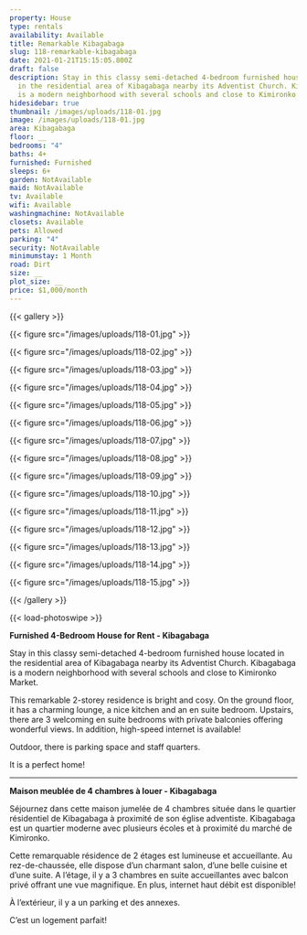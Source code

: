 ```yaml
---
property: House
type: rentals
availability: Available
title: Remarkable Kibagabaga
slug: 118-remarkable-kibagabaga
date: 2021-01-21T15:15:05.800Z
draft: false
description: Stay in this classy semi-detached 4-bedroom furnished house located
  in the residential area of Kibagabaga nearby its Adventist Church. Kibagabaga
  is a modern neighborhood with several schools and close to Kimironko Market.
hidesidebar: true
thumbnail: /images/uploads/118-01.jpg
image: /images/uploads/118-01.jpg
area: Kibagabaga
floor: __
bedrooms: "4"
baths: 4+
furnished: Furnished
sleeps: 6+
garden: NotAvailable
maid: NotAvailable
tv: Available
wifi: Available
washingmachine: NotAvailable
closets: Available
pets: Allowed
parking: "4"
security: NotAvailable
minimumstay: 1 Month
road: Dirt
size: __
plot_size: __
price: $1,000/month
---
```

{{< gallery >}}

{{< figure src="/images/uploads/118-01.jpg" >}}

{{< figure src="/images/uploads/118-02.jpg" >}}

{{< figure src="/images/uploads/118-03.jpg" >}}

{{< figure src="/images/uploads/118-04.jpg" >}}

{{< figure src="/images/uploads/118-05.jpg" >}}

{{< figure src="/images/uploads/118-06.jpg" >}}

{{< figure src="/images/uploads/118-07.jpg" >}}

{{< figure src="/images/uploads/118-08.jpg" >}}

{{< figure src="/images/uploads/118-09.jpg" >}}

{{< figure src="/images/uploads/118-10.jpg" >}}

{{< figure src="/images/uploads/118-11.jpg" >}}

{{< figure src="/images/uploads/118-12.jpg" >}}

{{< figure src="/images/uploads/118-13.jpg" >}}

{{< figure src="/images/uploads/118-14.jpg" >}}

{{< figure src="/images/uploads/118-15.jpg" >}}

{{< /gallery >}}

{{< load-photoswipe >}}

**Furnished 4-Bedroom House for Rent - Kibagabaga**

Stay in this classy semi-detached 4-bedroom furnished house located in the residential area of Kibagabaga nearby its Adventist Church. Kibagabaga is a modern neighborhood with several schools and close to Kimironko Market.

This remarkable 2-storey residence is bright and cosy. On the ground floor, it has a charming lounge, a nice kitchen and an en suite bedroom. Upstairs, there are 3 welcoming en suite bedrooms with private balconies offering wonderful views. In addition, high-speed internet is available!

Outdoor, there is parking space and staff quarters.

It is a perfect home!

- - -

**Maison meublée de 4 chambres à louer - Kibagabaga**

Séjournez dans cette maison jumelée de 4 chambres située dans le quartier résidentiel de Kibagabaga à proximité de son église adventiste. Kibagabaga est un quartier moderne avec plusieurs écoles et à proximité du marché de Kimironko.

Cette remarquable résidence de 2 étages est lumineuse et accueillante. Au rez-de-chaussée, elle dispose d’un charmant salon, d’une belle cuisine et d’une suite. A l’étage, il y a 3 chambres en suite accueillantes avec balcon privé offrant une vue magnifique. En plus, internet haut débit est disponible!

À l’extérieur, il y a un parking et des annexes.

C’est un logement parfait!